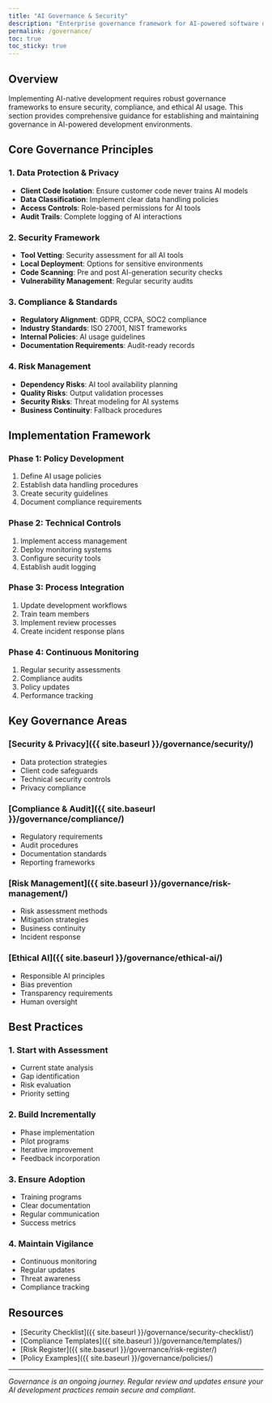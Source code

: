 ```yaml
---
title: "AI Governance & Security"
description: "Enterprise governance framework for AI-powered software development"
permalink: /governance/
toc: true
toc_sticky: true
---
```


## Overview

Implementing AI-native development requires robust governance frameworks to ensure security, compliance, and ethical AI usage. This section provides comprehensive guidance for establishing and maintaining governance in AI-powered development environments.

## Core Governance Principles

### 1. Data Protection & Privacy
- **Client Code Isolation**: Ensure customer code never trains AI models
- **Data Classification**: Implement clear data handling policies
- **Access Controls**: Role-based permissions for AI tools
- **Audit Trails**: Complete logging of AI interactions

### 2. Security Framework
- **Tool Vetting**: Security assessment for all AI tools
- **Local Deployment**: Options for sensitive environments
- **Code Scanning**: Pre and post AI-generation security checks
- **Vulnerability Management**: Regular security audits

### 3. Compliance & Standards
- **Regulatory Alignment**: GDPR, CCPA, SOC2 compliance
- **Industry Standards**: ISO 27001, NIST frameworks
- **Internal Policies**: AI usage guidelines
- **Documentation Requirements**: Audit-ready records

### 4. Risk Management
- **Dependency Risks**: AI tool availability planning
- **Quality Risks**: Output validation processes
- **Security Risks**: Threat modeling for AI systems
- **Business Continuity**: Fallback procedures

## Implementation Framework

### Phase 1: Policy Development
1. Define AI usage policies
2. Establish data handling procedures
3. Create security guidelines
4. Document compliance requirements

### Phase 2: Technical Controls
1. Implement access management
2. Deploy monitoring systems
3. Configure security tools
4. Establish audit logging

### Phase 3: Process Integration
1. Update development workflows
2. Train team members
3. Implement review processes
4. Create incident response plans

### Phase 4: Continuous Monitoring
1. Regular security assessments
2. Compliance audits
3. Policy updates
4. Performance tracking

## Key Governance Areas

### [Security & Privacy]({{ site.baseurl }}/governance/security/)
- Data protection strategies
- Client code safeguards
- Technical security controls
- Privacy compliance

### [Compliance & Audit]({{ site.baseurl }}/governance/compliance/)
- Regulatory requirements
- Audit procedures
- Documentation standards
- Reporting frameworks

### [Risk Management]({{ site.baseurl }}/governance/risk-management/)
- Risk assessment methods
- Mitigation strategies
- Business continuity
- Incident response

### [Ethical AI]({{ site.baseurl }}/governance/ethical-ai/)
- Responsible AI principles
- Bias prevention
- Transparency requirements
- Human oversight

## Best Practices

### 1. Start with Assessment
- Current state analysis
- Gap identification
- Risk evaluation
- Priority setting

### 2. Build Incrementally
- Phase implementation
- Pilot programs
- Iterative improvement
- Feedback incorporation

### 3. Ensure Adoption
- Training programs
- Clear documentation
- Regular communication
- Success metrics

### 4. Maintain Vigilance
- Continuous monitoring
- Regular updates
- Threat awareness
- Compliance tracking

## Resources

- [Security Checklist]({{ site.baseurl }}/governance/security-checklist/)
- [Compliance Templates]({{ site.baseurl }}/governance/templates/)
- [Risk Register]({{ site.baseurl }}/governance/risk-register/)
- [Policy Examples]({{ site.baseurl }}/governance/policies/)

---

*Governance is an ongoing journey. Regular review and updates ensure your AI development practices remain secure and compliant.*